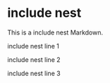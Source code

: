 # include nest
This is a include nest Markdown.

include nest line 1

include nest line 2

include nest line 3
